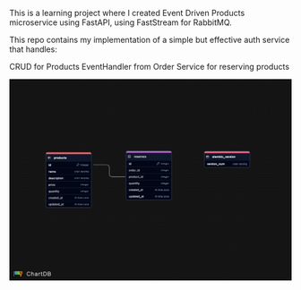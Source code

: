 This is a learning project where I created Event Driven Products microservice using FastAPI, using FastStream for RabbitMQ.

This repo contains my implementation of a simple but effective auth service that handles:

CRUD for Products
EventHandler from Order Service for reserving products


![image](products-db.png)